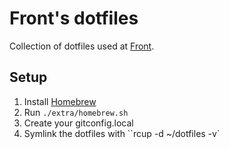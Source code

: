 # Front's dotfiles

Collection of dotfiles used at [Front](https://frontapp.com).

## Setup

1. Install [Homebrew](https://brew.sh/)
2. Run `./extra/homebrew.sh`
3. Create your gitconfig.local
4. Symlink the dotfiles with ``rcup -d ~/dotfiles -v`
